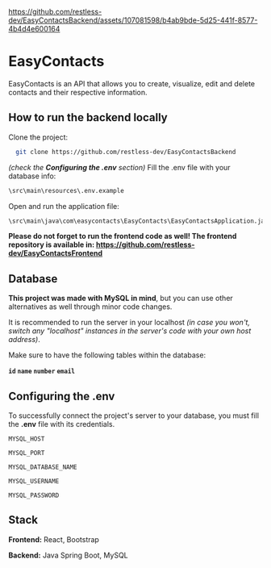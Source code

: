 https://github.com/restless-dev/EasyContactsBackend/assets/107081598/b4ab9bde-5d25-441f-8577-4b4d4e600164
# EasyContacts

EasyContacts is an API that allows you to create, visualize, edit and delete contacts and their respective information.

## How to run the backend locally

Clone the project:
```bash
  git clone https://github.com/restless-dev/EasyContactsBackend
```

*(check the **Configuring the .env** section)* Fill the .env file with your database info:
```bash
\src\main\resources\.env.example
```

Open and run the application file:
```bash
\src\main\java\com\easycontacts\EasyContacts\EasyContactsApplication.java
```

**Please do not forget to run the frontend code as well! The frontend repository is available in: https://github.com/restless-dev/EasyContactsFrontend**



## Database

**This project was made with MySQL in mind**, but you can use other alternatives as well through minor code changes.

It is recommended to run the server in your localhost *(in case you won't, switch any "localhost" instances in the server's code with your own host address)*.

Make sure to have the following tables within the database:

**`id` `name` `number` `email`**
## Configuring the .env

To successfully connect the project's server to your database, you must fill the **.env** file with its credentials. 

`MYSQL_HOST`

`MYSQL_PORT`

`MYSQL_DATABASE_NAME`

`MYSQL_USERNAME`

`MYSQL_PASSWORD`
 ## Stack

**Frontend:** React, Bootstrap

**Backend:** Java Spring Boot, MySQL

